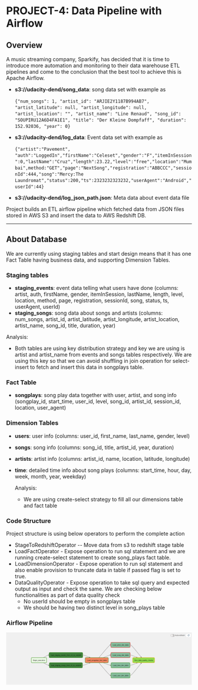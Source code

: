 # PROJECT-4: Data Pipeline with Airflow

## Overview

A music streaming company, Sparkify, has decided that it is time to introduce more automation and monitoring to their data warehouse ETL pipelines and come to the conclusion that the best tool to achieve this is Apache Airflow.


* **s3://udacity-dend/song_data**: song data set with example as
  
  `{"num_songs": 1, "artist_id": "ARJIE2Y1187B994AB7", "artist_latitude": null, "artist_longitude": null, "artist_location": "", "artist_name": "Line Renaud", "song_id": "SOUPIRU12A6D4FA1E1", "title": "Der Kleine Dompfaff", "duration": 152.92036, "year": 0}`

* **s3://udacity-dend/log_data**: Event data set with example as 

    `{"artist":"Pavement", "auth":"LoggedIn","firstName":"Celeset","gender":"F","itemInSession":0,"lastName":"Cruz","length":23.22,"level":"free","location":"Mumbai",method:"GET","page":"NextSong","registration":"ABBCCC","sessionId":444,"song":"Mercy:The Laundromat","status":200,"ts":2323232323232,"userAgent":"Android","userId":44}`

* **s3://udacity-dend/log_json_path.json**: Meta data about event data file


Project builds an ETL airflow pipeline which fetched data from JSON files stored in AWS S3 and insert the data to AWS Redshift DB.

---

## About Database

We are currently using staging tables and start design means that it has one Fact Table having business data, and supporting Dimension Tables. 

### Staging tables

* **staging_events**: event data telling what users have done (columns: artist, auth, firstName, gender, itemInSession, lastName, length, level, location, method, page, registration, sessionId, song, status, ts, userAgent, userId)
* **staging_songs**: song data about songs and artists (columns: num_songs, artist_id, artist_latitude, artist_longitude, artist_location, artist_name, song_id, title, duration, year)

Analysis:

* Both tables are using key distribution strategy and key we are using is artist and artist_name from events and songs tables respectively. We are using this key so that we can avoid shuffling in join operation for select-insert to fetch and insert this data in songplays table.

### Fact Table

* **songplays**: song play data together with user, artist, and song info (songplay_id, start_time, user_id, level, song_id, artist_id, session_id, location, user_agent)

### Dimension Tables

* **users**: user info (columns: user_id, first_name, last_name, gender, level)
* **songs**: song info (columns: song_id, title, artist_id, year, duration)
* **artists**: artist info (columns: artist_id, name, location, latitude, longitude)
* **time**: detailed time info about song plays (columns: start_time, hour, day, week, month, year, weekday)

  Analysis:

  * We are using create-select strategy to fill all our dimensions table and fact table

### Code Structure
Project structure is using below operators to perform the complete action

- StageToRedshiftOperator -- Move data from s3 to redshift stage table
- LoadFactOperator  - Expose operation to run sql statement and we are running create-select statement to create song_plays fact table.
- LoadDimensionOperator - Expose operation to run sql statement and also enable provision to truncate data in table if passed flag is set to true.
- DataQualityOperator - Expose operation to take sql query and expected output as input and check the same. We are checking below functionalities as part of data quality check
  * No userId should be empty in songplays table
  * We should be having two distinct level in  song_plays table

### Airflow Pipeline
![Alt text](image-1.png)

